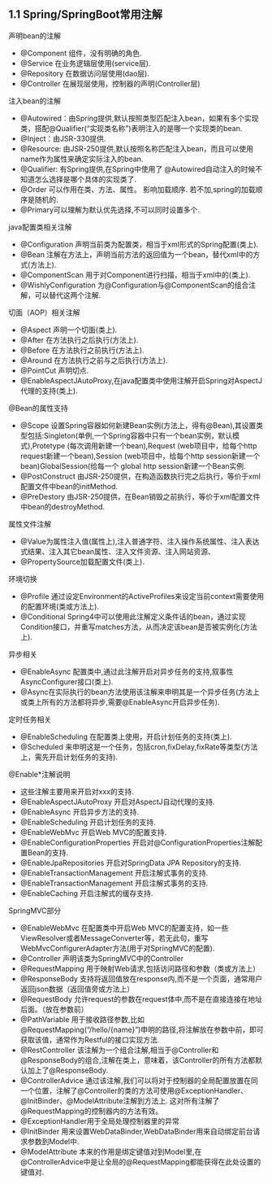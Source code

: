 ## 1.1 Spring/SpringBoot常用注解
   声明bean的注解
   - @Component 组件，没有明确的角色.
   - @Service 在业务逻辑层使用(service层).
   - @Repository 在数据访问层使用(dao层).
   - @Controller 在展现层使用，控制器的声明(Controller层)
   
   注入bean的注解
   - @Autowired：由Spring提供,默认按照类型匹配注入bean，如果有多个实现类，搭配@Qualifier(“实现类名称”)表明注入的是哪一个实现类的bean.
   - @Inject：由JSR-330提供.
   - @Resource: 由JSR-250提供,默认按照名称匹配注入bean，而且可以使用name作为属性来确定实际注入的bean.
   - @Qualifier: 有Spring提供,在Spring中使用了 @Autowired自动注入的时候不知道怎么选择是哪个具体的实现类了.
   - @Order 可以作用在类、方法、属性。 影响加载顺序. 若不加,spring的加载顺序是随机的.
   - @Primary可以理解为默认优先选择,不可以同时设置多个.
   
   java配置类相关注解
   - @Configuration 声明当前类为配置类，相当于xml形式的Spring配置(类上).
   - @Bean 注解在方法上，声明当前方法的返回值为一个bean，替代xml中的方式(方法上).
   - @ComponentScan 用于对Component进行扫描，相当于xml中的(类上).
   - @WishlyConfiguration 为@Configuration与@ComponentScan的组合注解，可以替代这两个注解.
   
   切面（AOP）相关注解
   - @Aspect 声明一个切面(类上).
   - @After 在方法执行之后执行(方法上).
   - @Before 在方法执行之前执行(方法上).
   - @Around 在方法执行之前与之后执行(方法上).
   - @PointCut 声明切点.
   - @EnableAspectJAutoProxy,在java配置类中使用注解开启Spring对AspectJ代理的支持(类上).
   
   @Bean的属性支持
   - @Scope 设置Spring容器如何新建Bean实例(方法上，得有@Bean),其设置类型包括:Singleton(单例,一个Spring容器中只有一个bean实例，默认模式),Protetype (每次调用新建一个bean),Request (web项目中，给每个http request新建一个bean),Session (web项目中，给每个http session新建一个bean)GlobalSession(给每一个 global http session新建一个Bean实例.
   - @PostConstruct 由JSR-250提供，在构造函数执行完之后执行，等价于xml配置文件中bean的initMethod.
   - @PreDestory 由JSR-250提供，在Bean销毁之前执行，等价于xml配置文件中bean的destroyMethod.
   
   属性文件注解
   - @Value为属性注入值(属性上),注入普通字符、注入操作系统属性、注入表达式结果、注入其它bean属性、注入文件资源、注入网站资源、
   - @PropertySource加载配置文件(类上).
   
   环境切换
   - @Profile 通过设定Environment的ActiveProfiles来设定当前context需要使用的配置环境(类或方法上).
   - @Conditional Spring4中可以使用此注解定义条件话的bean，通过实现Condition接口，并重写matches方法，从而决定该bean是否被实例化(方法上).
   
   异步相关
   - @EnableAsync 配置类中,通过此注解开启对异步任务的支持,叙事性AsyncConfigurer接口(类上).
   - @Async在实际执行的bean方法使用该注解来申明其是一个异步任务(方法上或类上所有的方法都将异步,需要@EnableAsync开启异步任务).
   
   定时任务相关
   - @EnableScheduling 在配置类上使用，开启计划任务的支持(类上).
   - @Scheduled 来申明这是一个任务，包括cron,fixDelay,fixRate等类型(方法上，需先开启计划任务的支持).
   
   @Enable*注解说明
   - 这些注解主要用来开启对xxx的支持.
   - @EnableAspectJAutoProxy 开启对AspectJ自动代理的支持.
   - @EnableAsync 开启异步方法的支持.
   - @EnableScheduling 开启计划任务的支持.
   - @EnableWebMvc 开启Web MVC的配置支持.
   - @EnableConfigurationProperties 开启对@ConfigurationProperties注解配置Bean的支持.
   - @EnableJpaRepositories 开启对SpringData JPA Repository的支持.
   - @EnableTransactionManagement 开启注解式事务的支持.
   - @EnableTransactionManagement 开启注解式事务的支持.
   - @EnableCaching 开启注解式的缓存支持.
   
   SpringMVC部分
   - @EnableWebMvc 在配置类中开启Web MVC的配置支持，如一些ViewResolver或者MessageConverter等，若无此句，重写WebMvcConfigurerAdapter方法(用于对SpringMVC的配置).
   - @Controller 声明该类为SpringMVC中的Controller
   - @RequestMapping 用于映射Web请求,包括访问路径和参数（类或方法上）
   - @ResponseBody 支持将返回值放在response内,而不是一个页面，通常用户返回json数据（返回值旁或方法上）
   - @RequestBody 允许request的参数在request体中,而不是在直接连接在地址后面。（放在参数前）
   - @PathVariable 用于接收路径参数,比如@RequestMapping(“/hello/{name}”)申明的路径,将注解放在参数中前，即可获取该值，通常作为Restful的接口实现方法.
   - @RestController 该注解为一个组合注解,相当于@Controller和@ResponseBody的组合,注解在类上，意味着，该Controller的所有方法都默认加上了@ResponseBody.
   - @ControllerAdvice 通过该注解,我们可以将对于控制器的全局配置放置在同一个位置，注解了@Controller的类的方法可使用@ExceptionHandler、@InitBinder、@ModelAttribute注解到方法上.
     这对所有注解了@RequestMapping的控制器内的方法有效。
   - @ExceptionHandler用于全局处理控制器里的异常
   - @InitBinder 用来设置WebDataBinder,WebDataBinder用来自动绑定前台请求参数到Model中.
   - @ModelAttribute 本来的作用是绑定键值对到Model里,在@ControllerAdvice中是让全局的@RequestMapping都能获得在此处设置的键值对.
   
   